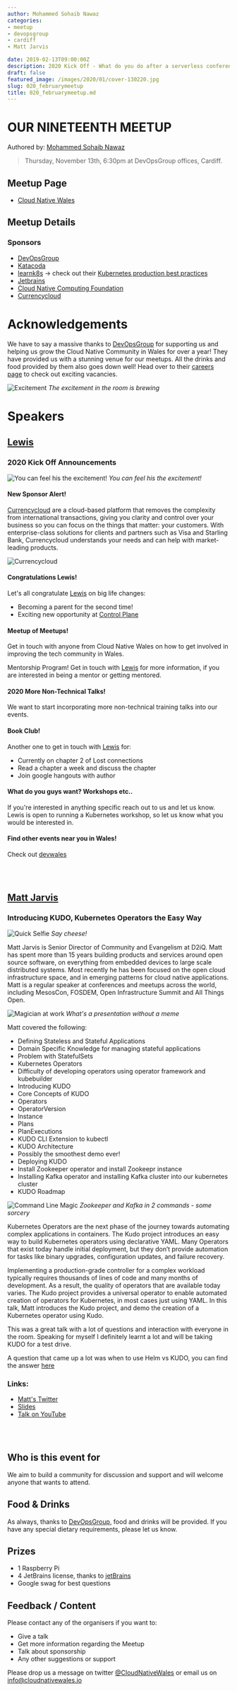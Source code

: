 ```yaml
---
author: Mohammed Sohaib Nawaz
categories:
- meetup
- devopsgroup
- cardiff
- Matt Jarvis

date: 2019-02-13T09:00:00Z
description: 2020 Kick Off - What do you do after a serverless conference? Attended a meetup of course!
draft: false
featured_image: /images/2020/01/cover-130220.jpg
slug: 020_februarymeetup
title: 020_februarymeetup.md
---
```


# OUR NINETEENTH MEETUP
Authored by: [Mohammed Sohaib Nawaz](https://twitter.com/saibnawaz)

> Thursday, November 13th, 6:30pm at DevOpsGroup offices, Cardiff.

## Meetup Page

* [Cloud Native Wales](https://www.meetup.com/cloudnativewales/)

## Meetup Details
### Sponsors

* [DevOpsGroup](https://www.devopsgroup.com/)
* [Katacoda](https://www.katacoda.com)
* [learnk8s](https://learnk8s.io/) -> check out their [Kubernetes production best practices](https://learnk8s.io/production-best-practices/)
* [Jetbrains](https://www.jetbrains.com/)
* [Cloud Native Computing Foundation](https://www.cncf.io/)
* [Currencycloud](https://www.currencycloud.com/)

# Acknowledgements

We have to say a massive thanks to [DevOpsGroup](https://www.devopsgroup.com/) for supporting us and helping us grow the Cloud Native Community in Wales for over a year! They have provided us with a stunning venue for our meetups. All the drinks and food provided by them also goes down well! Head over to their [careers page](https://www.devopsgroup.com/careers/) to check out exciting vacancies.

![Excitement](/images/2020/01/130220-2.jpeg)
*The excitement in the room is brewing*

# Speakers

## [Lewis](https://twitter.com/dantwining)
### 2020 Kick Off Announcements 

![You can feel his the excitement!](/images/2020/01/130220-3.jpeg)
*You can feel his the excitement!*

#### New Sponsor Alert!  
[Currencycloud](https://www.currencycloud.com/) are a cloud-based platform that removes the complexity from international transactions, giving you clarity and control over your business so you can focus on the things that matter: your customers. With enterprise-class solutions for clients and partners such as Visa and Starling Bank, Currencycloud understands your needs and can help with market-leading products. 

![Currencycloud](/images/2020/01/currencycloud.jpeg)

#### Congratulations Lewis! 
Let's all congratulate [Lewis](https://twitter.com/denhamparry) on big life changes:

* Becoming a parent for the second time!  
* Exciting new opportunity at [Control Plane](https://control-plane.io/)  

#### Meetup of Meetups!
Get in touch with anyone from Cloud Native Wales on how to get involved in improving the tech community in Wales.

Mentorship Program!
Get in touch with [Lewis](https://twitter.com/denhamparry) for more information, if you are interested in being a mentor or getting mentored.

#### 2020 More Non-Technical Talks!
We want to start incorporating more non-technical training talks into our events.

#### Book Club!
Another one to get in touch with [Lewis](https://twitter.com/denhamparry) for:

* Currently on chapter 2 of Lost connections  
* Read a chapter a week and discuss the chapter  
* Join google hangouts with author

#### What do you guys want? Workshops etc..
If you're interested in anything specific reach out to us and let us know. Lewis is open to running a Kubernetes workshop, so let us know what you would be interested in.

#### Find other events near you in Wales!
Check out [devwales](https://devwales.com/groups)



<br />
<br />

## [Matt Jarvis](mattjarvis.org.uk)
### Introducing KUDO, Kubernetes Operators the Easy Way


![Quick Selfie](/images/2020/01/130220-4.jpeg)
*Say cheese!*

Matt Jarvis is Senior Director of Community and Evangelism at D2iQ. Matt has spent more than 15 years building products and services around open source software, on everything from embedded devices to large scale distributed systems. Most recently he has been focused on the open cloud infrastructure space, and in emerging patterns for cloud native applications. Matt is a regular speaker at conferences and meetups across the world, including MesosCon, FOSDEM, Open Infrastructure Summit and All Things Open.

![Magician at work](/images/2020/01/130220-5.jpeg)
*What's a presentation without a meme*

Matt covered the following:

* Defining Stateless and Stateful Applications
* Domain Specific Knowledge for managing stateful applications
* Problem with StatefulSets
* Kubernetes Operators
* Difficulty of developing operators using operator framework and kubebuilder
* Introducing KUDO
* Core Concepts of KUDO
* Operators
* OperatorVersion
* Instance
* Plans
* PlanExecutions
* KUDO CLI Extension to kubectl
* KUDO Architecture
* Possibly the smoothest demo ever!
* Deploying KUDO
* Install Zookeeper operator and install Zookeepr instance
* Installing Kafka operator and installing Kafka cluster into our kubernetes cluster
* KUDO Roadmap

![Command Line Magic](/images/2020/01/130220-6.jpeg)
*Zookeeper and Kafka in 2 commands - some sorcery*

Kubernetes Operators are the next phase of the journey towards automating complex applications in containers. The Kudo project introduces an easy way to build Kubernetes operators using declarative YAML. Many Operators that exist today handle initial deployment, but they don’t provide automation for tasks like binary upgrades, configuration updates, and failure recovery.

Implementing a production-grade controller for a complex workload typically requires thousands of lines of code and many months of development. As a result, the quality of operators that are available today varies. The Kudo project provides a universal operator to enable automated creation of operators for Kubernetes, in most cases just using YAML. In this talk, Matt introduces the Kudo project, and demo the creation of a Kubernetes operator using Kudo.

This was a great talk with a lot of questions and interaction with everyone in the room. Speaking for myself I definitely learnt a lot and will be taking KUDO for a test drive.

A question that came up a lot was when to use Helm vs KUDO, you can find the answer [here](https://kudo.dev/docs/comparison.html)


### Links:

* [Matt's Twitter](https://twitter.com/ipedrazas)
* [Slides](http://ceur-ws.org/Vol-2382/ICT4S2019_paper_28.pdf)
* [Talk on YouTube](https://www.youtube.com/watch?v=hu2xzvBlKlo)


<br />
<br />

## Who is this event for
We aim to build a community for discussion and support and will welcome anyone that wants to attend.


## Food & Drinks
As always, thanks to [DevOpsGroup](https://www.devopsgroup.com/), food and drinks will be provided. If you have any special dietary requirements, please let us know.

## Prizes

- 1 Raspberry Pi 
- 4 JetBrains license, thanks to [jetBrains](https://www.jetbrains.com/)
- Google swag for best questions  

## Feedback / Content
Please contact any of the organisers if you want to:

* Give a talk
* Get more information regarding the Meetup
* Talk about sponsorship
* Any other suggestions or support

Please drop us a message on twitter [@CloudNativeWales](https://twitter.com/CloudNativeWal) or email us on info@cloudnativewales.io